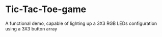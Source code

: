 # Tic-Tac-Toe-game
A functional demo, capable of lighting up a 3X3 RGB LEDs configuration using a 3X3 button array
